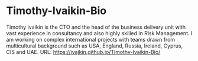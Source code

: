 # Timothy-Ivaikin-Bio
Timothy Ivaikin is the CTO and the head of the business delivery unit with vast experience in consultancy and also highly skilled in Risk Management. I am working on complex international projects with teams drawn from multicultural background such as USA, England, Russia, Ireland, Cyprus, CIS and UAE.
URL: https://ivajkin.github.io/Timothy-Ivaikin-Bio/
